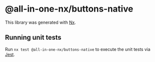 # @all-in-one-nx/buttons-native

This library was generated with [Nx](https://nx.dev).

## Running unit tests

Run `nx test @all-in-one-nx/buttons-native` to execute the unit tests via [Jest](https://jestjs.io).
